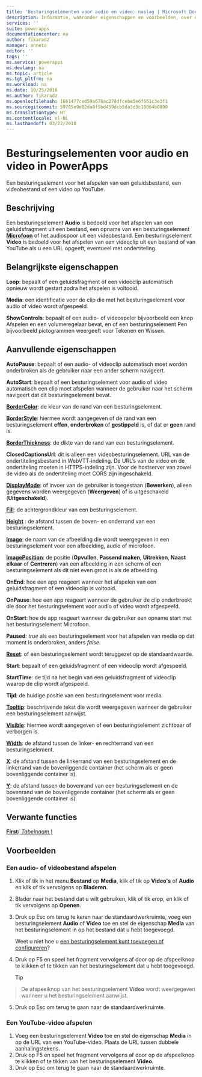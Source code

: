 ```yaml
---
title: 'Besturingselementen voor audio en video: naslag | Microsoft Docs'
description: Informatie, waaronder eigenschappen en voorbeelden, over de besturingselementen Audio en Video
services: ''
suite: powerapps
documentationcenter: na
author: fikaradz
manager: anneta
editor: ''
tags: ''
ms.service: powerapps
ms.devlang: na
ms.topic: article
ms.tgt_pltfrm: na
ms.workload: na
ms.date: 10/25/2016
ms.author: fikaradz
ms.openlocfilehash: 1661477ced59a678ac278dfcebe5e6f661c3e3f1
ms.sourcegitcommit: 59785e9e82da8f5bd459dcb5da3d5c18064b0899
ms.translationtype: HT
ms.contentlocale: nl-NL
ms.lasthandoff: 03/22/2018
---
```

# <a name="audio-and-video-controls-in-powerapps"></a>Besturingselementen voor audio en video in PowerApps
Een besturingselement voor het afspelen van een geluidsbestand, een videobestand of een video op YouTube.

## <a name="description"></a>Beschrijving
Een besturingselement **Audio** is bedoeld voor het afspelen van een geluidsfragment uit een bestand, een opname van een besturingselement **[Microfoon](control-microphone.md)** of het audiospoor uit een videobestand. Een besturingselement **Video** is bedoeld voor het afspelen van een videoclip uit een bestand of van YouTube als u een URL opgeeft, eventueel met ondertiteling.

## <a name="key-properties"></a>Belangrijkste eigenschappen
**Loop**: bepaalt of een geluidsfragment of een videoclip automatisch opnieuw wordt gestart zodra het afspelen is voltooid.

**Media**: een identificatie voor de clip die met het besturingselement voor audio of video wordt afgespeeld.

**ShowControls**: bepaalt of een audio- of videospeler bijvoorbeeld een knop Afspelen en een volumeregelaar bevat, en of een besturingselement Pen bijvoorbeeld pictogrammen weergeeft voor Tekenen en Wissen.

## <a name="additional-properties"></a>Aanvullende eigenschappen
**AutoPause**: bepaalt of een audio- of videoclip automatisch moet worden onderbroken als de gebruiker naar een ander scherm navigeert.

**AutoStart**: bepaalt of een besturingselement voor audio of video automatisch een clip moet afspelen wanneer de gebruiker naar het scherm navigeert dat dit besturingselement bevat.

**[BorderColor](properties-color-border.md)**: de kleur van de rand van een besturingselement.

**[BorderStyle](properties-color-border.md)**: hiermee wordt aangegeven of de rand van een besturingselement **effen**, **onderbroken** of **gestippeld** is, of dat er **geen** rand is.

**[BorderThickness](properties-color-border.md)**: de dikte van de rand van een besturingselement.

**ClosedCaptionsUrl**: dit is alleen een videobesturingselement.  URL van de ondertitelingsbestand in WebVTT-indeling.  De URL’s van de video en de ondertiteling moeten in HTTPS-indeling zijn. Voor de hostserver van zowel de video als de ondertiteling moet CORS zijn ingeschakeld.

**[DisplayMode](properties-core.md)**: of invoer van de gebruiker is toegestaan (**Bewerken**), alleen gegevens worden weergegeven (**Weergeven**) of is uitgeschakeld (**Uitgeschakeld**).

**[Fill](properties-color-border.md)**: de achtergrondkleur van een besturingselement.

**[Height](properties-size-location.md)** : de afstand tussen de boven- en onderrand van een besturingselement.

**[Image](properties-visual.md)**: de naam van de afbeelding die wordt weergegeven in een besturingselement voor een afbeelding, audio of microfoon.

**[ImagePosition](properties-visual.md)**: de positie (**Opvullen**, **Passend maken**, **Uitrekken**, **Naast elkaar** of **Centreren**) van een afbeelding in een scherm of een besturingselement als dit niet even groot is als de afbeelding.

**OnEnd**: hoe een app reageert wanneer het afspelen van een geluidsfragment of een videoclip is voltooid.

**OnPause**: hoe een app reageert wanneer de gebruiker de clip onderbreekt die door het besturingselement voor audio of video wordt afgespeeld.

**OnStart**: hoe de app reageert wanneer de gebruiker een opname start met het besturingselement Microfoon.

**Paused**: *true* als een besturingselement voor het afspelen van media op dat moment is onderbroken, anders *false*.

**[Reset](properties-core.md)**: of een besturingselement wordt teruggezet op de standaardwaarde.

**Start**: bepaalt of een geluidsfragment of een videoclip wordt afgespeeld.

**StartTime**: de tijd na het begin van een geluidsfragment of videoclip waarop de clip wordt afgespeeld.

**Tijd**: de huidige positie van een besturingselement voor media.

**[Tooltip](properties-core.md)**: beschrijvende tekst die wordt weergegeven wanneer de gebruiker een besturingselement aanwijst.

**[Visible](properties-core.md)**: hiermee wordt aangegeven of een besturingselement zichtbaar of verborgen is.

**[Width](properties-size-location.md)**: de afstand tussen de linker- en rechterrand van een besturingselement.

**[X](properties-size-location.md)**: de afstand tussen de linkerrand van een besturingselement en de linkerrand van de bovenliggende container (het scherm als er geen bovenliggende container is).

**[Y](properties-size-location.md)**: de afstand tussen de bovenrand van een besturingselement en de bovenrand van de bovenliggende container (het scherm als er geen bovenliggende container is).

## <a name="related-functions"></a>Verwante functies
[**First**( *Tabelnaam* )](../functions/function-first-last.md)

## <a name="examples"></a>Voorbeelden
### <a name="play-an-audio-or-video-file"></a>Een audio- of videobestand afspelen
1. Klik of tik in het menu **Bestand** op **Media**, klik of tik op **Video's** of **Audio** en klik of tik vervolgens op **Bladeren**.
2. Blader naar het bestand dat u wilt gebruiken, klik of tik erop, en klik of tik vervolgens op **Openen**.
3. Druk op Esc om terug te keren naar de standaardwerkruimte, voeg een besturingselement **Audio** of **Video** toe en stel de eigenschap **Media** van het besturingselement in op het bestand dat u hebt toegevoegd.

    Weet u niet hoe u [een besturingselement kunt toevoegen of configureren](../add-configure-controls.md)?
4. Druk op F5 en speel het fragment vervolgens af door op de afspeelknop te klikken of te tikken van het besturingselement dat u hebt toegevoegd.

    > [!TIP]
> De afspeelknop van het besturingselement **Video** wordt weergegeven wanneer u het besturingselement aanwijst.
5. Druk op Esc om terug te gaan naar de standaardwerkruimte.

### <a name="play-a-youtube-video"></a>Een YouTube-video afspelen
1. Voeg een besturingselement **Video** toe en stel de eigenschap **Media** in op de URL van een YouTube-video. Plaats de URL tussen dubbele aanhalingstekens.
2. Druk op F5 en speel het fragment vervolgens af door op de afspeelknop te klikken of te tikken van het besturingselement **Video**.
3. Druk op Esc om terug te gaan naar de standaardwerkruimte.
